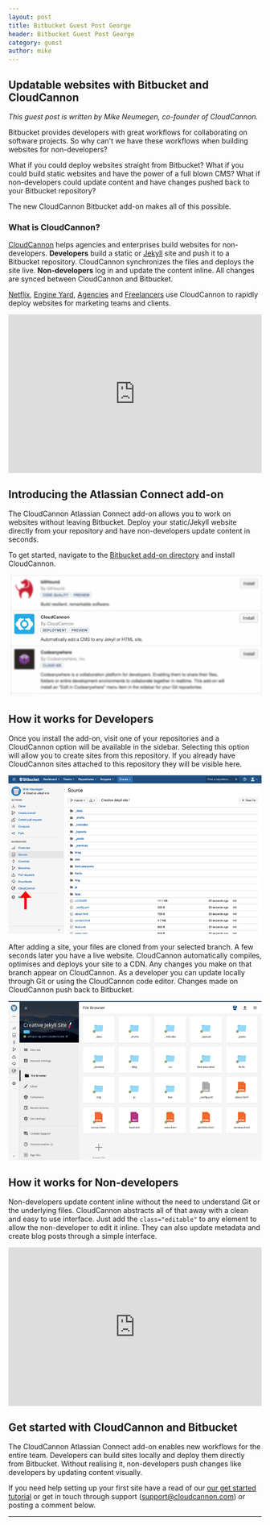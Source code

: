 ```yaml
---
layout: post
title: Bitbucket Guest Post George
header: Bitbucket Guest Post George
category: guest
author: mike
---
```


## Updatable websites with Bitbucket and CloudCannon

*This guest post is written by Mike Neumegen, co-founder of CloudCannon.*

Bitbucket provides developers with great workflows for collaborating on software projects. So why can't we have these workflows when building websites for non-developers?

What if you could deploy websites straight from Bitbucket? What if you could build static websites and have the power of a full blown CMS? What if non-developers could update content and have changes pushed back to your Bitbucket repository?

The new CloudCannon Bitbucket add-on makes all of this possible.

### What is CloudCannon?

[CloudCannon](http://cloudcannon.com) helps agencies and enterprises build websites for non-developers. **Developers** build a static or [Jekyll](http://jekyllrb.com) site and push it to a Bitbucket repository. CloudCannon synchronizes the files and deploys the site live. **Non-developers** log in and update the content inline. All changes are synced between CloudCannon and Bitbucket.

[Netflix](http://cloudcannon.com/customers/netflix/), [Engine Yard](http://cloudcannon.com/customers/engine-yard/), [Agencies](http://cloudcannon.com/customers/xtendly/) and [Freelancers](http://cloudcannon.com/customers/brandon-setter/) use CloudCannon to rapidly deploy websites for marketing teams and clients.

<style type="text/css">.embed-container { position: relative; padding-bottom: 62.5%; height: 0; overflow: hidden; max-width: 100%; } .embed-container iframe, .embed-container object, .embed-container embed { position: absolute; top: 0; left: 0; width: 100%; height: 100%; }</style>

<div class="embed-container"><iframe src="https://www.youtube.com/embed/AgbVpvk6sV8?rel=0&amp;controls=0&amp;showinfo=0&amp;autoplay=1&amp;loop=1&amp;modestbranding&amp;playlist=AgbVpvk6sV8" frameborder="0" autohide="1" controls="0" modestbranding="1" showinfo="0"></iframe></div>

## Introducing the Atlassian Connect add-on

The CloudCannon Atlassian Connect add-on allows you to work on websites without leaving Bitbucket. Deploy your static/Jekyll website directly from your repository and have non-developers update content in seconds.

To get started, navigate to the [Bitbucket add-on directory](https://bitbucket.org/account/user/mikeneumegen/addon-directory) and install CloudCannon.

![](/uploads/versions/list---x----631-302x---.png)

## How it works for Developers

Once you install the add-on, visit one of your repositories and a CloudCannon option will be available in the sidebar. Selecting this option will allow you to create sites from this repository. If you already have CloudCannon sites attached to this repository they will be visible here.​

![](/uploads/versions/bb-source---x----900-563x---.png)

After adding a site, your files are cloned from your selected branch. A few seconds later you have a live website. CloudCannon automatically compiles, optimises and deploys your site to a CDN. Any changes you make on that branch appear on CloudCannon. As a developer you can update locally through Git or using the CloudCannon code editor. Changes made on CloudCannon push back to Bitbucket.​

![](/uploads/versions/screen-shot-2015-09-28-at-1.12.43-am---x----900-563x---.png)

## How it works for Non-developers

Non-developers update content inline without the need to understand Git or the underlying files. CloudCannon abstracts all of that away with a clean and easy to use interface. Just add the `class="editable"` to any element to allow the non-developer to edit it inline. They can also update metadata and create blog posts through a simple interface.

<style type="text/css">.embed-container { position: relative; padding-bottom: 62.5%; height: 0; overflow: hidden; max-width: 100%; } .embed-container iframe, .embed-container object, .embed-container embed { position: absolute; top: 0; left: 0; width: 100%; height: 100%; }</style>

<div class="embed-container"><iframe src="https://www.youtube.com/embed/AgbVpvk6sV8"></iframe><iframe src="https://www.youtube.com/embed/Pp3YBk3Jmds" frameborder="0" autohide="1" controls="0" modestbranding="1" showinfo="0"></iframe></div>

## Get started with CloudCannon and Bitbucket

The CloudCannon Atlassian Connect add-on enables new workflows for the entire team. Developers can build sites locally and deploy them directly from Bitbucket. Without realising it, non-developers push changes like developers by updating content visually.

If you need help setting up your first site have a read of our [our get started tutorial](http://cloudcannon.com/bitbucket-jekyll/) or get in touch through support (support@cloudcannon.com) or posting a comment below.

---